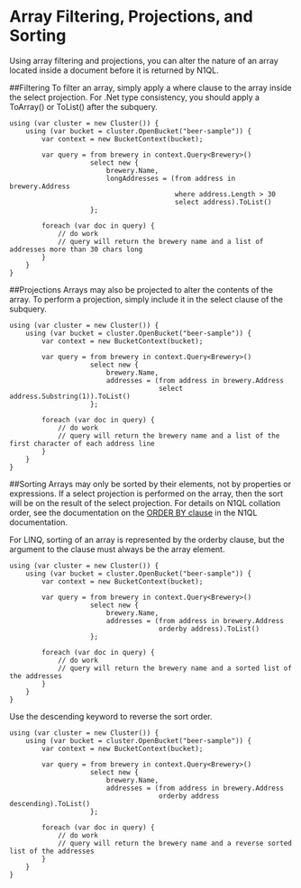 Array Filtering, Projections, and Sorting
=========================================
Using array filtering and projections, you can alter the nature of an array located inside a document before it is returned by N1QL.

##Filtering
To filter an array, simply apply a where clause to the array inside the select projection.  For .Net type consistency, you should apply a ToArray() or ToList() after the subquery.

	using (var cluster = new Cluster()) {
		using (var bucket = cluster.OpenBucket("beer-sample")) {
			var context = new BucketContext(bucket);

			var query = from brewery in context.Query<Brewery>()
						select new {
							brewery.Name, 
							longAddresses = (from address in brewery.Address
											 where address.Length > 30
											 select address).ToList()
						};

			foreach (var doc in query) {
				// do work
				// query will return the brewery name and a list of addresses more than 30 chars long
			}
		}
	}

##Projections
Arrays may also be projected to alter the contents of the array.  To perform a projection, simply include it in the select clause of the subquery.

	using (var cluster = new Cluster()) {
		using (var bucket = cluster.OpenBucket("beer-sample")) {
			var context = new BucketContext(bucket);

			var query = from brewery in context.Query<Brewery>()
						select new {
							brewery.Name, 
							addresses = (from address in brewery.Address
										 select address.Substring(1)).ToList()
						};

			foreach (var doc in query) {
				// do work
				// query will return the brewery name and a list of the first character of each address line
			}
		}
	}

##Sorting
Arrays may only be sorted by their elements, not by properties or expressions.  If a select projection is performed on the array, then the sort will be on the result of the select projection.  For details on N1QL collation order, see the documentation on the [ORDER BY clause](http://developer.couchbase.com/documentation/server/4.0/n1ql/n1ql-language-reference/orderby.html) in the N1QL documentation.

For LINQ, sorting of an array is represented by the orderby clause, but the argument to the clause must always be the array element.

	using (var cluster = new Cluster()) {
		using (var bucket = cluster.OpenBucket("beer-sample")) {
			var context = new BucketContext(bucket);

			var query = from brewery in context.Query<Brewery>()
						select new {
							brewery.Name, 
							addresses = (from address in brewery.Address
										 orderby address).ToList()
						};

			foreach (var doc in query) {
				// do work
				// query will return the brewery name and a sorted list of the addresses
			}
		}
	}

Use the descending keyword to reverse the sort order.

	using (var cluster = new Cluster()) {
		using (var bucket = cluster.OpenBucket("beer-sample")) {
			var context = new BucketContext(bucket);

			var query = from brewery in context.Query<Brewery>()
						select new {
							brewery.Name, 
							addresses = (from address in brewery.Address
										 orderby address descending).ToList()
						};

			foreach (var doc in query) {
				// do work
				// query will return the brewery name and a reverse sorted list of the addresses
			}
		}
	}